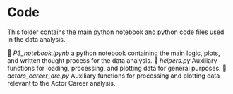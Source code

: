 # Code
This folder contains the main python notebook and python code files used in the data analysis.

🐍 *P3_notebook.ipynb* a python notebook containing the main logic, plots, and written thought process for the data analysis.
🐍 *helpers.py* Auxiliary functions for loading, processing, and plotting data for general purposes.
🐍 *actors_career_arc.py* Auxiliary functions for processing and plotting data relevant to the Actor Career analysis.
